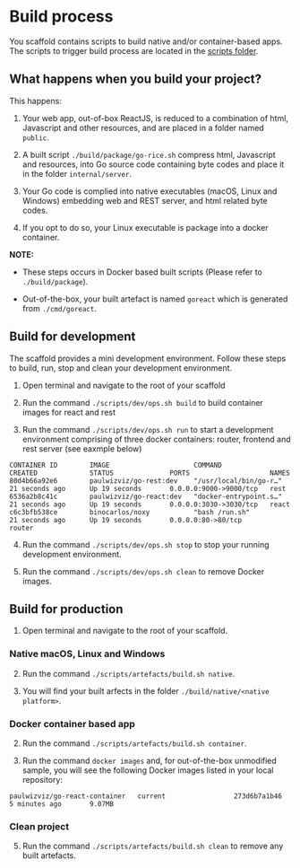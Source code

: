 # Build process

You scaffold contains scripts to build native and/or container-based apps. The scripts to trigger build process are located in the [scripts folder](../scripts).

## What happens when you build your project?

This happens:

1. Your web app, out-of-box ReactJS, is reduced to a combination of html, Javascript and other resources, and are placed in a folder named `public`.

2. A built script `./build/package/go-rice.sh` compress html, Javascript and resources, into Go source code containing byte codes and place it in the folder `internal/server`.

3. Your Go code is complied into native executables (macOS, Linux and Windows) embedding web and REST server, and html related byte codes.

4. If you opt to do so, your Linux executable is package into a docker container. 

**NOTE:** 

* These steps occurs in Docker based built scripts (Please refer to `./build/package`).

* Out-of-the-box, your built artefact is named `goreact` which is generated from `./cmd/goreact`.

## Build for development

The scaffold provides a mini development environment. Follow these steps to build, run, stop and clean your development environment.

1. Open terminal and navigate to the root of your scaffold

2. Run the command `./scripts/dev/ops.sh build` to build container images for react and rest

3. Run the command `./scripts/dev/ops.sh run` to start a development environment comprising of three docker containers: router, frontend and rest server (see eaxmple below)
```
CONTAINER ID        IMAGE                     COMMAND                  CREATED             STATUS              PORTS                    NAMES
80d4b66a92e6        paulwizviz/go-rest:dev    "/usr/local/bin/go-r…"   21 seconds ago      Up 19 seconds       0.0.0.0:9000->9000/tcp   rest
6536a2b8c41c        paulwizviz/go-react:dev   "docker-entrypoint.s…"   21 seconds ago      Up 19 seconds       0.0.0.0:3030->3030/tcp   react
c6c3bfb538ce        binocarlos/noxy           "bash /run.sh"           21 seconds ago      Up 19 seconds       0.0.0.0:80->80/tcp       router
```

4. Run the command `./scripts/dev/ops.sh stop` to stop your running development environment.

5. Run the command `./scripts/dev/ops.sh clean` to remove Docker images.

## Build for production

1. Open terminal and navigate to the root of your scaffold.

### Native macOS, Linux and Windows

2. Run the command `./scripts/artefacts/build.sh native`.

3. You will find your built arfects in the folder `./build/native/<native platform>`.

### Docker container based app

2. Run the command `./scripts/artefacts/build.sh container`.

3. Run the command `docker images` and, for out-of-the-box unmodified sample, you will see the following Docker images listed in your local repository:
```
paulwizviz/go-react-container   current                 273d6b7a1b46        5 minutes ago       9.07MB
```

### Clean project

5. Run the command `./scripts/artefacts/build.sh clean` to remove any built artefacts.
